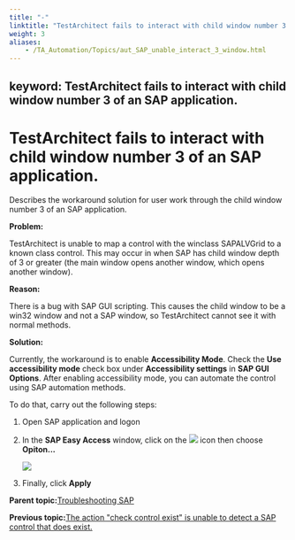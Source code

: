 ```yaml
--- 
title: "-"
linktitle: "TestArchitect fails to interact with child window number 3 of an SAP application."
weight: 3
aliases: 
    - /TA_Automation/Topics/aut_SAP_unable_interact_3_window.html
---
```

keyword: TestArchitect fails to interact with child window number 3 of an SAP application.
---

# TestArchitect fails to interact with child window number 3 of an SAP application.

Describes the workaround solution for user work through the child window number 3 of an SAP application.

**Problem:**

TestArchitect is unable to map a control with the winclass SAPALVGrid to a known class control. This may occur in when SAP has child window depth of 3 or greater \(the main window opens another window, which opens another window\).

**Reason:**

There is a bug with SAP GUI scripting. This causes the child window to be a win32 window and not a SAP window, so TestArchitect cannot see it with normal methods.

**Solution:**

Currently, the workaround is to enable **Accessibility Mode**. Check the **Use accessibility mode** check box under **Accessibility settings** in **SAP GUI Options**. After enabling accessibility mode, you can automate the control using SAP automation methods.

To do that, carry out the following steps:

1.  Open SAP application and logon

2.  In the **SAP Easy Access** window, click on the ![](/images//Images/sap_config_client_1.png) icon then choose **Opiton...**

    ![](/images//Images/sap_config.png)

3.  Finally, click **Apply**


**Parent topic:**[Troubleshooting SAP](/TA_Automation/Topics/aut_SAP.html)

**Previous topic:**[The action "check control exist" is unable to detect a SAP control that does exist.](/TA_Automation/Topics/aut_SAP_check_control_exist_ts.html)

